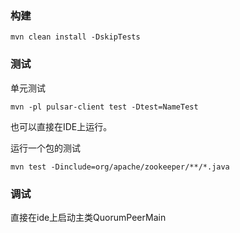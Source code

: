 ### 构建
```shell
mvn clean install -DskipTests
```

### 测试
单元测试
```shell
mvn -pl pulsar-client test -Dtest=NameTest
```
也可以直接在IDE上运行。

运行一个包的测试
```shell
mvn test -Dinclude=org/apache/zookeeper/**/*.java
```

### 调试
直接在ide上启动主类QuorumPeerMain

